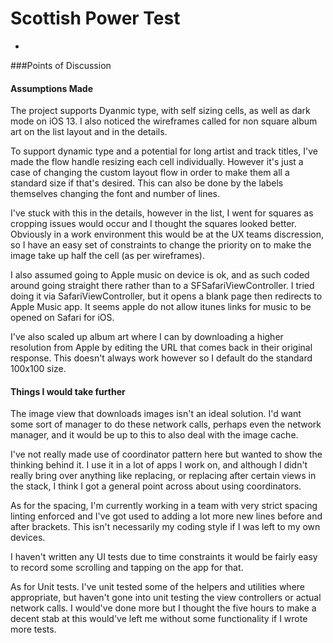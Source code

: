 # Scottish Power Test
-

###Points of Discussion

#### Assumptions Made

The project supports Dyanmic type, with self sizing cells, as well as dark mode on iOS 13. I also noticed the wireframes called for non square album art on the list layout and in the details. 

To support dynamic type and a potential for long artist and track titles, I've made the flow handle resizing each cell individually. However it's just a case of changing the custom layout flow in order to make them all a standard size if that's desired. This can also be done by the labels themselves changing the font and number of lines.

I've stuck with this in the details, however in the list, I went for squares as cropping issues would occur and I thought the squares looked better. Obviously in a work environment this would be at the UX teams discression, so I have an easy set of constraints to change the priority on to make the image take up half the cell (as per wireframes).

I also assumed going to Apple music on device is ok, and as such coded around going straight there rather than to a SFSafariViewController. I tried doing it via SafariViewController, but it opens a blank page then redirects to Apple Music app. It seems apple do not allow itunes links for music to be opened on Safari for iOS. 

I've also scaled up album art where I can by downloading a higher resolution from Apple by editing the URL that comes back in their original response. This doesn't always work however so I default do the standard 100x100 size.

#### Things I would take further

The image view that downloads images isn't an ideal solution. I'd want some sort of manager to do these network calls, perhaps even the network manager, and it would be up to this to also deal with the image cache. 

I've not really made use of coordinator pattern here but wanted to show the thinking behind it. I use it in a lot of apps I work on, and although I didn't really bring over anything like replacing, or replacing after certain views in the stack, I think I got a general point across about using coordinators.

As for the spacing, I'm currently working in a team with very strict spacing linting enforced and I've got used to adding a lot more new lines before and after brackets. This isn't necessarily my coding style if I was left to my own devices.

I haven't written any UI tests due to time constraints it would be fairly easy to record some scrolling and tapping on the app for that. 

As for Unit tests. I've unit tested some of the helpers and utilities where appropriate, but haven't gone into unit testing the view controllers or actual network calls. I would've done more but I thought the five hours to make a decent stab at this would've left me without some functionality if I wrote more tests. 